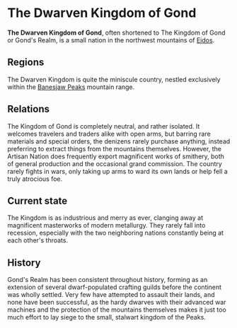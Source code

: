 # The Dwarven Kingdom of Gond

**The Dwarven Kingdom of Gond**, often shortened to The Kingdom of Gond or
Gond's Realm, is a small nation in the northwest mountains of
[Eidos](#!pages/regions/continents/eidos.md).

## Regions

The Dwarven Kingdom is quite the miniscule country, nestled exclusively within
the [Banesjaw Peaks](#!pages/regions/banesjaw_peaks.md) mountain range.

## Relations

The Kingdom of Gond is completely neutral, and rather isolated. It welcomes
travelers and traders alike with open arms, but barring rare materials and
special orders, the denizens rarely purchase anything, instead preferring to
extract things from the mountains themselves. However, the Artisan Nation does
frequently export magnificent works of smithery, both of general production and
the occasional grand commission. The country rarely fights in wars, only taking
up arms to ward its own lands or help fell a truly atrocious foe.

## Current state

The Kingdom is as industrious and merry as ever, clanging away at magnificent
masterworks of modern metallurgy. They rarely fall into recession, especially
with the two neighboring nations constantly being at each other's throats.

## History

Gond's Realm has been consistent throughout history, forming as an extension of
several dwarf-populated crafting guilds before the continent was wholly settled.
Very few have attempted to assault their lands, and none have been successful,
as the hardy dwarves with their advanced war machines and the protection of the
mountains themselves makes it just too much effort to lay siege to the small,
stalwart kingdom of the Peaks.
